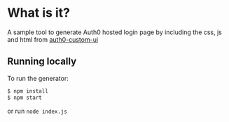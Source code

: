 # What is it?

A sample tool to generate Auth0 hosted login page by including the css, js and html from [auth0-custom-ui](https://github.com/vikasjayaram/auth0-samples/tree/master/auth0-custom-ui)

## Running locally

To run the generator:

```bash
$ npm install
$ npm start
```

or run `node index.js`
